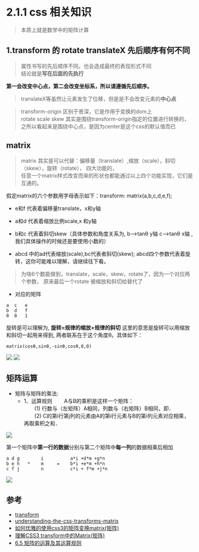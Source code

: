 # 2.1.1 css 相关知识

>本质上就是数学中的矩阵计算

## 1.transform 的 rotate translateX 先后顺序有何不同

>属性书写的先后顺序不同，也会造成最终的表现形式不同  
结论就是**写在后面的先执行**

**第一会改变中心点，第二会改变坐标系，所以请遵循先后顺序。**

>translateX等虽然让元素发生了位移，但是是不会改变元素的**中心点**

>transform-origin
区别于景深，它是作用于变换的dom上  
rotate scale skew 其实是围绕transform-origin指定的位置进行转换的，   
之所以看起来是围绕中心点，是因为center是这个css的默认值而已


## matrix
>matrix 其实是可以代替：偏移量（translate）,缩放（scale），斜切（skew），旋转（rotate）， 四大功能的，  
任意一个matrix样式改变而来的形状也都能通过以上四个功能实现，它们是互通的。

假定matrix的六个参数用字母表示如下：transform: matrix(a,b,c,d,e,f);

- e和f 代表着偏移量translate，x和y轴

- a和d 代表着缩放比例scale,x 和y轴

- b和c 代表着斜切skew（具体参数和角度关系为, b-->tanθ y轴 c-->tanθ x轴 ,我们具体操作的时候还是要使用小数的）

- abcd 中的ad代表缩放(scale),bc代表者斜切(skew); abcd四个参数代表着旋转，这你可能难以理解，请继续往下看。

>为啥6个数能做到，translate，scale，skew，rotate了，因为一个对应两个参数， 原来最后一个rotate 被缩放和斜切给替代了
- 对应的矩阵
```
a  c   e
b  d   f
0  0   1
```

旋转是可以理解为, **旋转=规律的缩放+规律的斜切** 这里的意思是旋转可以用缩放和斜切一起用来得到, 两者联系在于这个角度θ。具体如下：
```
matrix(cosθ,sinθ,-sinθ,cosθ,0,0)
```

![](https://segmentfault.com/img/bVS0FG?w=310&h=126)
![](https://segmentfault.com/img/bVS0F1?w=766&h=180)

## 矩阵运算
- 矩阵与矩阵的乘法:
  - 1、运算规则 
　　A与B的乘积是这样一个矩阵：  
　　(1) 行数与（左矩阵）A相同，列数与（右矩阵）B相同，即．  
　　(2) C的第i行第j列的元素由A的第i行元素与B的第i列元素对应相乘，再取乘积之和．  


![](https://segmentfault.com/img/bVYgF4?w=373&h=63)

第一个矩阵中**第一行的数据**分别与第二个矩阵中**每一列**的数据相乘后相加

```
a d g        i          a*i +d*m +g*n
b e h   *    m     =    b*i +e*m +h*n
c f j        n          c*i + f*m +j*n
```

![](https://dev.opera.com/articles/understanding-the-css-transforms-matrix/7.png)





## 参考
- [transform](https://www.jianshu.com/p/8b7997a491d0)
- [understanding-the-css-transforms-matrix](https://dev.opera.com/articles/understanding-the-css-transforms-matrix/)
- [如何优雅的使用css3的矩阵变换matrix(矩阵)](https://segmentfault.com/a/1190000010688390)
- [理解CSS3 transform中的Matrix(矩阵)](https://www.zhangxinxu.com/wordpress/2012/06/css3-transform-matrix-%E7%9F%A9%E9%98%B5/)
- [6.5 矩阵的运算及其运算规则](http://www2.edu-edu.com.cn/lesson_crs78/self/j_0022/soft/ch0605.html)
